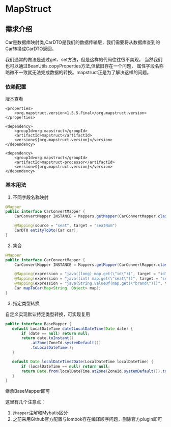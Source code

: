 # MapStruct

## 需求介绍
Car是数据库映射类,CarDTO是我们的数据传输层，我们需要将从数据库查到的Car转换成CarDTO返回。

我们通常的做法是通过get、set方法，但是这样的代码往往很不美观，
当然我们也可以通过BeanUtils.copyProperties方法,但依旧存在一个问题，
属性字段名称略微不一致就无法完成数据的转换。mapstruct正是为了解决这样的问题。

### 依赖配置

[版本查看](https://github.com/mapstruct/mapstruct)
```
<properties>
    <org.mapstruct.version>1.5.5.Final</org.mapstruct.version>
</properties>

<dependency>
    <groupId>org.mapstruct</groupId>
    <artifactId>mapstruct</artifactId>
    <version>${org.mapstruct.version}</version>
</dependency>

<dependency>
    <groupId>org.mapstruct</groupId>
    <artifactId>mapstruct-processor</artifactId>
    <version>${org.mapstruct.version}</version>
</dependency>
```


### 基本用法
1. 不同字段名称映射
```java
@Mapper
public interface CarConvertMapper {
    CarConvertMapper INSTANCE = Mappers.getMapper(CarConvertMapper.class);

    @Mapping(source = "seat", target = "seatNum")
    CarDTO entityToDto(Car car);
}
```

2. 集合
```java
@Mapper
public interface CarConvertMapper {
    CarConvertMapper INSTANCE = Mappers.getMapper(CarConvertMapper.class);

    @Mapping(expression = "java((long) map.get(\"id\"))", target = "id")
    @Mapping(expression = "java((int) map.get(\"seat\"))", target = "seat")
    @Mapping(expression = "java(String.valueOf(map.get(\"brand\")))", target = "brand")
    Car mapToCar(Map<String, Object> map);
}
```
3. 指定类型转换

自定义实现默认特定类型转换，可实现复用

```java
public interface BaseMapper {
   default LocalDateTime date2LocalDateTime(Date date) {
       if (date == null) return null;
       return date.toInstant()
           .atZone(ZoneId.systemDefault())
           .toLocalDateTime();
   }

   default Date localDateTime2Date(LocalDateTime localDateTime) {
       if (localDateTime == null) return null;
       return Date.from(localDateTime.atZone(ZoneId.systemDefault()).toInstant());
   }
}
```
继承BaseMapper即可

这里有几个注意点：

1. `@Mapper`注解和Mybatis区分
2. 之前采用Github官方配置与lombok存在编译顺序问题，删除官方plugin即可